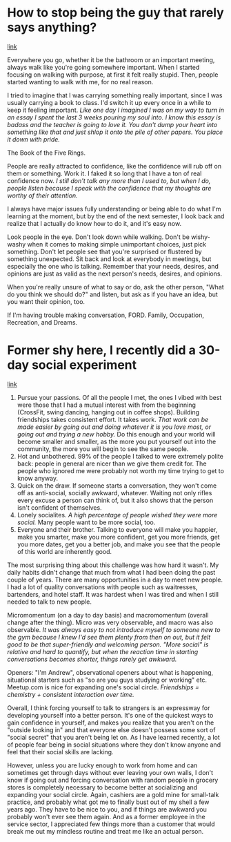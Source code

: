 # How to stop being the guy that rarely says anything?
[link](http://www.reddit.com/r/socialskills/comments/14j3y2/how_to_stop_being_the_guy_that_rarely_says/)

Everywhere you go, whether it be the bathroom or an important meeting, always walk like you're going somewhere important. When I started focusing on walking with purpose, at first it felt really stupid. Then, people started wanting to walk with me, for no real reason.

I tried to imagine that I was carrying something really important, since I was usually carrying a book to class. I'd switch it up every once in a while to keep it feeling important. *Like one day I imagined I was on my way to turn in an essay I spent the last 3 weeks pouring my soul into. I know this essay is badass and the teacher is going to love it. You don't dump your heart into something like that and just shlop it onto the pile of other papers. You place it down with pride.*

The Book of the Five Rings.

People are really attracted to confidence, like the confidence will rub off on them or something. Work it. I faked it so long that I have a ton of real confidence now. *I still don't talk any more than I used to, but when I do, people listen because I speak with the confidence that my thoughts are worthy of their attention.*

I always have major issues fully understanding or being able to do what I'm learning at the moment, but by the end of the next semester, I look back and realize that I actually do know how to do it, and it's easy now.

Look people in the eye. Don't look down while walking. Don't be wishy-washy when it comes to making simple unimportant choices, just pick something. Don't let people see that you're surprised or flustered by something unexpected. Sit back and look at everybody in meetings, but especially the one who is talking. Remember that your needs, desires, and opinions are just as valid as the next person's needs, desires, and opinions.

When you're really unsure of what to say or do, ask the other person, "What do you think we should do?" and listen, but ask as if you have an idea, but you want their opinion, too.

If I'm having trouble making conversation, FORD. Family, Occupation, Recreation, and Dreams.

# Former shy here, I recently did a 30-day social experiment
[link](http://www.reddit.com/r/socialskills/comments/1hv1ut/former_shy_here_i_recently_did_a_30day_social/)

1. Pursue your passions. Of all the people I met, the ones I vibed with best were those that I had a mutual interest with from the beginning (CrossFit, swing dancing, hanging out in coffee shops). Building friendships takes consistent effort. It takes work. *That work can be made easier by going out and doing whatever it is you love most, or going out and trying a new hobby.* Do this enough and your world will become smaller and smaller, as the more you put yourself out into the community, the more you will begin to see the same people.
2. Hot and unbothered. 99% of the people I talked to were extremely polite back: people in general are nicer than we give them credit for. The people who ignored me were probably not worth my time trying to get to know anyway.
3. Quick on the draw. If someone starts a conversation, they won't come off as anti-social, socially awkward, whatever. Waiting not only rifles every excuse a person can think of, but it also shows that the person isn't confident of themselves.
4. Lonely socialites. *A high percentage of people wished they were more social.* Many people want to be more social, too.
4. Everyone and their brother. Talking to everyone will make you happier, make you smarter, make you more confident, get you more friends, get you more dates, get you a better job, and make you see that the people of this world are inherently good.

The most surprising thing about this challenge was how hard it wasn't. My daily habits didn't change that much from what I had been doing the past couple of years. There are many opportunities in a day to meet new people. I had a lot of quality conversations with people such as waitresses, bartenders, and hotel staff. It was hardest when I was tired and when I still needed to talk to new people.

Micromomentum (on a day to day basis) and macromomentum (overall change after the thing). Micro was very observable, and macro was also observable.  *It was always easy to not introduce myself to someone new to the gym because I knew I'd see them plenty from then on out, but it felt good to be that super-friendly and welcoming person. "More social" is relative and hard to quantify, but when the reaction time in starting conversations becomes shorter, things rarely get awkward.*

Openers: "I'm Andrew", observational openers about what is happening, situational starters such as "so are you guys studying or working" etc. Meetup.com is nice for expanding one's social circle. *Friendships = chemistry + consistent interaction over time.*

Overall, I think forcing yourself to talk to strangers is an expressway for developing yourself into a better person. It's one of the quickest ways to gain confidence in yourself, and makes you realize that you aren't on the "outside looking in" and that everyone else doesn't possess some sort of "social secret" that you aren't being let on. As I have learned recently, a lot of people fear being in social situations where they don't know anyone and feel that their social skills are lacking.

However, unless you are lucky enough to work from home and can sometimes get through days without ever leaving your own walls, I don't know if going out and forcing conversation with random people in grocery stores is completely necessary to become better at socializing and expanding your social circle. Again, cashiers are a gold mine for small-talk practice, and probably what got me to finally bust out of my shell a few years ago. They have to be nice to you, and if things are awkward you probably won't ever see them again. And as a former employee in the service sector, I appreciated few things more than a customer that would break me out my mindless routine and treat me like an actual person.
